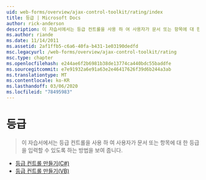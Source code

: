 ```yaml
---
uid: web-forms/overview/ajax-control-toolkit/rating/index
title: 등급 | Microsoft Docs
author: rick-anderson
description: 이 자습서에서는 등급 컨트롤을 사용 하 여 사용자가 문서 또는 항목에 대 한 등급을 입력할 수 있도록 하는 방법을 보여 줍니다.
ms.author: riande
ms.date: 11/14/2011
ms.assetid: 2af1ffb5-c6a6-40fa-b431-1e03190dedfd
msc.legacyurl: /web-forms/overview/ajax-control-toolkit/rating
msc.type: chapter
ms.openlocfilehash: e244ae6f2b6981b38de13774ca440bdc55baddfe
ms.sourcegitcommit: e7e91932a6e91a63e2e46417626f39d6b244a3ab
ms.translationtype: MT
ms.contentlocale: ko-KR
ms.lasthandoff: 03/06/2020
ms.locfileid: "78495983"
---
```

# <a name="rating"></a>등급

> 이 자습서에서는 등급 컨트롤을 사용 하 여 사용자가 문서 또는 항목에 대 한 등급을 입력할 수 있도록 하는 방법을 보여 줍니다.

- [등급 컨트롤 만들기(C#)](creating-a-rating-control-cs.md)
- [등급 컨트롤 만들기(VB)](creating-a-rating-control-vb.md)
